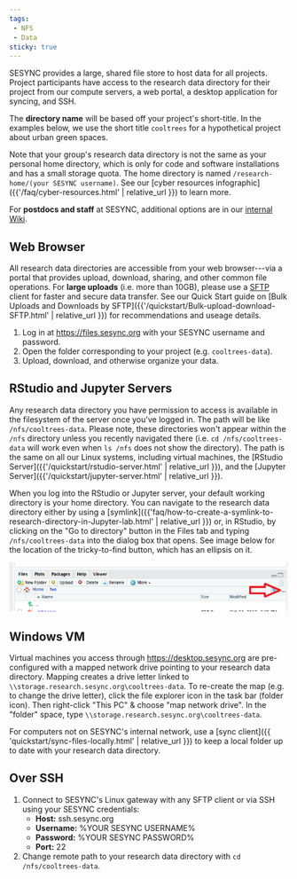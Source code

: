 ```yaml
---
tags:
 - NFS
 - Data
sticky: true
---
```


SESYNC provides a large, shared file store to host data for all projects.
Project participants have access to the research data directory for their
project from our compute servers, a web portal, a desktop application for
syncing, and SSH. 

The **directory name** will be based off your project's short-title.
In the examples below, we use the short title `cooltrees` for a hypothetical
project about urban green spaces.

Note that your group's research data directory is not the same as your 
personal home directory, which is only for code and software installations 
and has a small storage quota. 
The home directory is named `/research-home/(your SESYNC username)`.
See our [cyber resources infographic]({{'/faq/cyber-resources.html' | relative_url }}) to learn more.

For **postdocs and staff** at SESYNC, additional options are in our [internal Wiki](https://gitlab.sesync.org/it-staff/public-wiki/wikis/home).

## Web Browser

All research data directories are accessible from your web browser---via a portal
that provides upload, download, sharing, and other common file operations. For
**large uploads** (i.e. more than 10GB), please use a
[SFTP](https://en.wikipedia.org/wiki/SSH_File_Transfer_Protocol) client for
faster and secure data transfer. See our Quick Start guide on [Bulk Uploads and
Downloads by SFTP]({{'/quickstart/Bulk-upload-download-SFTP.html' | relative_url }})
for recommendations and useage details.

1. Log in at <https://files.sesync.org> with your SESYNC username and password.
2. Open the folder corresponding to your project (e.g. `cooltrees-data`).
3. Upload, download, and otherwise organize your data.

## RStudio and Jupyter Servers

Any research data directory you have permission to access is available in the filesystem
of the server once you've logged in. The path will be like `/nfs/cooltrees-data`. Please
note, these directories won't appear within the `/nfs` directory unless you recently
navigated there (i.e. `cd /nfs/cooltrees-data` will work even when `ls /nfs` does not
show the directory). The path is the same on all our Linux systems, including virtual
machines, the [RStudio Server]({{'/quickstart/rstudio-server.html' | relative_url }}), 
and the [Jupyter Server]({{'/quickstart/jupyter-server.html' | relative_url }}).

When you log into the RStudio or Jupyter server, your default working directory is your home
directory. You can navigate to the research data directory either by using a 
[symlink]({{'faq/how-to-create-a-symlink-to-research-directory-in-Jupyter-lab.html' | relative_url }}) 
or, in RStudio, by clicking on the "Go to directory" button in the Files tab and typing
`/nfs/cooltrees-data` into the dialog box that opens. See image below for the location of the 
tricky-to-find button, which has an ellipsis on it.

![go to directory in RStudio](/assets/images/rstudio_files_tab.PNG)

## Windows VM

Virtual machines you access through <https://desktop.sesync.org> are pre-configured with
a mapped network drive pointing to your research data directory. Mapping creates a drive letter linked to `\\storage.research.sesync.org\cooltrees-data`. To re-create the map (e.g. to change the drive letter), click the file explorer icon in the task bar (folder icon). Then right-click "This PC" & choose "map network drive". In the "folder"
space, type `\\storage.research.sesync.org\cooltrees-data`.

For computers not on SESYNC's internal network, use a [sync
client]({{ 'quickstart/sync-files-locally.html' | relative_url }}) to keep a local folder
up to date with your research data directory.

## Over SSH

1. Connect to SESYNC's Linux gateway with any SFTP client or via SSH using your SESYNC credentials:
   - **Host:** ssh.sesync.org
   - **Username:** %YOUR SESYNC USERNAME%
   - **Password:** %YOUR SESYNC PASSWORD%
   - **Port:** 22
2. Change remote path to your research data directory with `cd /nfs/cooltrees-data`.
